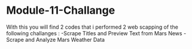 # Module-11-Challange

With this you will find 2 codes that i performed 2 web scapping of the following challanges : 
-Scrape Titles and Preview Text from Mars News
-Scrape and Analyze Mars Weather Data
